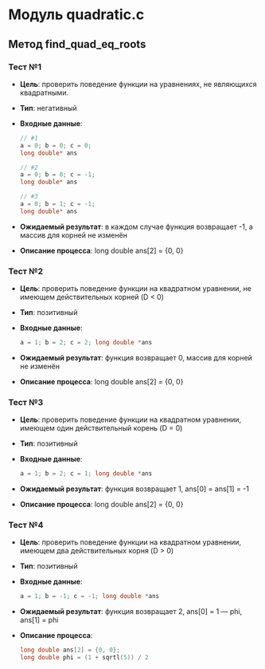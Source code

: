 # Модуль quadratic.c
## Метод find_quad_eq_roots

### Тест №1

- **Цель**: проверить поведение функции на уравнениях, не являющихся квадратными.

- **Тип**: негативный

- **Входные данные**:
    ```c
    // #1
    a = 0; b = 0; c = 0; 
    long double* ans

    // #2
    a = 0; b = 0; c = -1; 
    long double* ans

    // #3
    a = 0; b = 1; c = -1; 
    long double* ans
    ```

- **Ожидаемый результат**: в каждом случае функция возвращает -1, а массив для корней не изменён

- **Описание процесса**: long double ans[2] = {0, 0}

### Тест №2
- **Цель**: проверить поведение функции на квадратном уравнении, не имеющем действительных корней (D < 0)

- **Тип**: позитивный

- **Входные данные**: 
    ```c
    a = 1; b = 2; c = 2; long double *ans 
    ```

- **Ожидаемый результат**: функция возвращает 0, массив для корней не изменён

- **Описание процесса**: long double ans[2] = {0, 0}

### Тест №3
- **Цель**: проверить поведение функции на квадратном уравнении, имеющем один действительный корень (D = 0)

- **Тип**: позитивный

- **Входные данные**: 
    ```c
    a = 1; b = 2; c = 1; long double *ans
    ```

- **Ожидаемый результат**: функция возвращает 1, ans[0] = ans[1] = -1

- **Описание процесса**: long double ans[2] = {0, 0}

### Тест №4
- **Цель**: проверить поведение функции на квадратном уравнении, имеющем два действительных корня (D > 0)

- **Тип**: позитивный

- **Входные данные**: 
    ```c
    a = 1; b = -1; c = -1; long double *ans
    ```

- **Ожидаемый результат**: функция возвращает 2, ans[0] = 1 — phi, ans[1] = phi

- **Описание процесса**: 
    ```c
    long double ans[2] = {0, 0}; 
    long double phi = (1 + sqrtl(5)) / 2
    ```